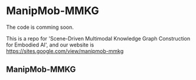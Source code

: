 # ManipMob-MMKG

The code is comming soon.


This is a repo for 'Scene-Driven Multimodal Knowledge Graph Construction for Embodied AI', and our website is https://sites.google.com/view/manipmob-mmkg


## ManipMob-MMKG
